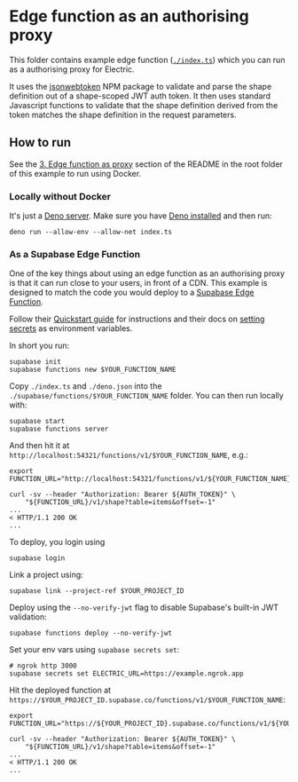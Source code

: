 # Edge function as an authorising proxy

This folder contains example edge function ([`./index.ts`](./index.ts)) which you can run as a authorising proxy for Electric.

It uses the [jsonwebtoken](https://www.npmjs.com/package/jsonwebtoken) NPM package to validate and parse the shape definition out of a shape-scoped JWT auth token. It then uses standard Javascript functions to validate that the shape definition derived from the token matches the shape definition in the request parameters.

## How to run

See the [3. Edge function as proxy](../README.md#2-edge-function-as-proxy) section of the README in the root folder of this example to run using Docker.

### Locally without Docker

It's just a [Deno server](https://docs.deno.com/runtime/fundamentals/http_server/). Make sure you have [Deno installed](https://docs.deno.com/runtime/getting_started/installation/) and then run:

```shell
deno run --allow-env --allow-net index.ts
```

### As a Supabase Edge Function

One of the key things about using an edge function as an authorising proxy is that it can run close to your users, in front of a CDN. This example is designed to match the code you would deploy to a [Supabase Edge Function](https://supabase.com/docs/guides/functions).

Follow their [Quickstart guide](https://supabase.com/docs/guides/functions/quickstart) for instructions and their docs on [setting secrets](https://supabase.com/docs/guides/functions/secrets) as environment variables.

In short you run:

```shell
supabase init
supabase functions new $YOUR_FUNCTION_NAME
```

Copy `./index.ts` and `./deno.json` into the `./supabase/functions/$YOUR_FUNCTION_NAME` folder. You can then run locally with:

```shell
supabase start
supabase functions server
```

And then hit it at `http://localhost:54321/functions/v1/$YOUR_FUNCTION_NAME`, e.g.:

```shell
export FUNCTION_URL="http://localhost:54321/functions/v1/${YOUR_FUNCTION_NAME}"

curl -sv --header "Authorization: Bearer ${AUTH_TOKEN}" \
    "${FUNCTION_URL}/v1/shape?table=items&offset=-1"
...
< HTTP/1.1 200 OK
...
```

To deploy, you login using

```shell
supabase login
```

Link a project using:

```shell
supabase link --project-ref $YOUR_PROJECT_ID
```

Deploy using the `--no-verify-jwt` flag to disable Supabase's built-in JWT validation:

```shell
supabase functions deploy --no-verify-jwt
```

Set your env vars using `supabase secrets set`:

```shell
# ngrok http 3000
supabase secrets set ELECTRIC_URL=https://example.ngrok.app
```

Hit the deployed function at `https://$YOUR_PROJECT_ID.supabase.co/functions/v1/$YOUR_FUNCTION_NAME`:

```shell
export FUNCTION_URL="https://${YOUR_PROJECT_ID}.supabase.co/functions/v1/${YOUR_FUNCTION_NAME}"

curl -sv --header "Authorization: Bearer ${AUTH_TOKEN}" \
    "${FUNCTION_URL}/v1/shape?table=items&offset=-1"
...
< HTTP/1.1 200 OK
...
```
